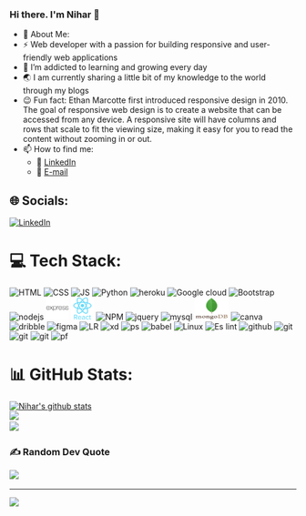 ### Hi there. I'm Nihar 👋

- 💫 About Me:
- :zap: Web developer with a passion for building responsive and user-friendly web applications
- 🌱 I’m addicted to learning and growing every day<br>
- :earth_asia: I am currently sharing a little bit of my knowledge to the world through my blogs
- :wink: Fun fact: Ethan Marcotte first introduced responsive design in 2010. The goal of responsive web design is to create a website that can be accessed from any device. A responsive site will have columns and rows that scale to fit the viewing size, making it easy for you to read the content without zooming in or out. 
- 📫 How to find me:
  - :office: [LinkedIn](https://www.linkedin.com/in/nihar-ranjanpanda/)
  - :email: [E-mail](https://www.gmail.com/nihar2097@gmail.com/)

## 🌐 Socials:
[![LinkedIn](https://img.shields.io/badge/LinkedIn-%230077B5.svg?logo=linkedin&logoColor=white)](https://linkedin.com/in/nihar-ranjanpanda) 

# 💻 Tech Stack:
<p align="left">
    <img src=https://cdn-icons-png.flaticon.com/512/1051/1051277.png alt="HTML" width="40" height="40">
    <img src=https://cdn-icons-png.flaticon.com/512/732/732190.png alt="CSS" width="40" height="40">
    <img src=https://cdn-icons-png.flaticon.com/512/5968/5968292.png alt="JS" width="40" height="40">
    <img src=https://cdn-icons-png.flaticon.com/512/5968/5968350.png alt="Python" width="40" height="40">
    <img src=https://cdn-icons-png.flaticon.com/512/873/873120.png alt="heroku" width="40" height="40">
    <img src=https://cdn-icons-png.flaticon.com/512/873/873117.png alt="Google cloud" width="40" height="40">
    <img src=https://getbootstrap.com/docs/5.3/assets/brand/bootstrap-logo-shadow.png alt="Bootstrap" width="50" height="40">
    <img src=https://nodejs.org/static/images/logo.svg alt="nodejs" width="40" height="40" >
    <img src="https://raw.githubusercontent.com/devicons/devicon/master/icons/express/express-original-wordmark.svg" alt="express-js" width="40" height="40">
    <img src=https://raw.githubusercontent.com/devicons/devicon/master/icons/react/react-original-wordmark.svg alt="React-js" width="40" height="40">
    <img src=https://img.icons8.com/color/256/npm.png alt="NPM" width="40" height="40">
    <img src=https://img.icons8.com/ios/256/jquery.png alt="jquery" width="40" height="40" style="background-color:white;">
    <img src=https://img.icons8.com/fluency/256/mysql-logo.png alt="mysql" width="40" height="40">
    <img src="https://raw.githubusercontent.com/devicons/devicon/master/icons/mongodb/mongodb-original-wordmark.svg" alt="mongodb" width="60" height="40" style="background-color:white;">
    <img src=https://img.icons8.com/fluency/256/canva.png alt="canva" width="40" height="40">
    <img src=https://cdn-icons-png.flaticon.com/512/4401/4401391.png alt="dribble" width="40" height="40">
    <img src=https://cdn-icons-png.flaticon.com/512/5968/5968705.png alt="figma" width="40" height="40">
    <img src=https://cdn-icons-png.flaticon.com/512/5968/5968514.png alt="LR" width="40" height="40">
    <img src=https://cdn-icons-png.flaticon.com/512/5611/5611129.png alt="xd" width="40" height="40">
    <img src=https://cdn-icons-png.flaticon.com/512/5968/5968520.png alt="ps" width="40" height="40">
    <img src=https://d33wubrfki0l68.cloudfront.net/377d727c8d878832f20e08939889a58bdff0b3f2/63787/img/babel.svg alt="babel" width="40" height="40" style="background-color:white;">
    <img src=https://cdn-icons-png.flaticon.com/512/6124/6124995.png alt="Linux" width="40" height="40">
    <img src=https://img.icons8.com/color/256/eslint.png alt="Es lint" width="40" height="40" style="background-color:white;">
    <img src=https://cdn-icons-png.flaticon.com/512/2111/2111425.png alt="github" width="40" height="40" style="background-color:white;">
    <img src=https://img.icons8.com/color/256/git.png alt="git" width="40" height="40">
    <img src=https://img.icons8.com/external-tal-revivo-color-tal-revivo/256/external-postman-is-the-only-complete-api-development-environment-logo-color-tal-revivo.png alt="git" width="40" height="40">
    <img src=https://img.icons8.com/color/256/firebase.png alt="git" width="40" height="40">
    <img src=https://cdn-icons-png.flaticon.com/512/726/726056.png alt="pf" width="40" height="40" style="background-color:white;">
</p>


# 📊 GitHub Stats:
[![Nihar's github stats](https://github-readme-stats.vercel.app/api?username=NiharPanda23&count_private=true&show_icons=true&theme=radical&hide_rank=false)](https://github.com/anuraghazra/github-readme-stats)<br>
![](https://github-readme-streak-stats.herokuapp.com/?user=NiharPanda23&theme=radical&hide_border=false)<br/>
![](https://github-readme-stats.vercel.app/api/top-langs/?username=NiharPanda23&theme=radical&hide_border=false&include_all_commits=true&count_private=true&layout=compact)



### ✍️ Random Dev Quote
![](https://quotes-github-readme.vercel.app/api?type=vetical&theme=radical)



---
[![](https://visitcount.itsvg.in/api?id=NiharPanda23&icon=7&color=0)](https://visitcount.itsvg.in)


